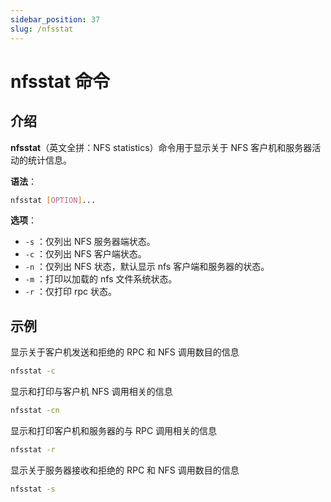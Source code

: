 ```yaml
---
sidebar_position: 37
slug: /nfsstat
---
```


# nfsstat 命令



## 介绍

**nfsstat**（英文全拼：NFS statistics）命令用于显示关于 NFS 客户机和服务器活动的统计信息。

**语法**：

```bash
nfsstat [OPTION]...
```

**选项**：

- `-s` ：仅列出 NFS 服务器端状态。
- `-c` ：仅列出 NFS 客户端状态。
- `-n` ：仅列出 NFS 状态，默认显示 nfs 客户端和服务器的状态。
- `-m` ：打印以加载的 nfs 文件系统状态。
- `-r` ：仅打印 rpc 状态。



## 示例

显示关于客户机发送和拒绝的 RPC 和 NFS 调用数目的信息

```bash
nfsstat -c
```

显示和打印与客户机 NFS 调用相关的信息

```bash
nfsstat -cn
```

显示和打印客户机和服务器的与 RPC 调用相关的信息

```bash
nfsstat -r
```

显示关于服务器接收和拒绝的 RPC 和 NFS 调用数目的信息

```bash
nfsstat -s
```

